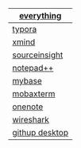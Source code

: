 | [everything](https://www.voidtools.com/zh-cn/)               |
| ------------------------------------------------------------ |
| [typora](https://www.typora.io/)                             |
| [xmind](https://www.xmind.net/)                              |
| [sourceinsight](https://www.sourceinsight.com/)              |
| [notepad++](https://notepad-plus-plus.org/)                  |
| [mybase](http://www.wjjsoft.com/mybase_cn.html)              |
| [mobaxterm](https://mobaxterm.mobatek.net/)                  |
| [onenote](https://products.office.com/zh-cn/onenote/digital-note-taking-app) |
| [wireshark](https://www.wireshark.org/)                      |
| [githup desktop](https://desktop.github.com/)                |


